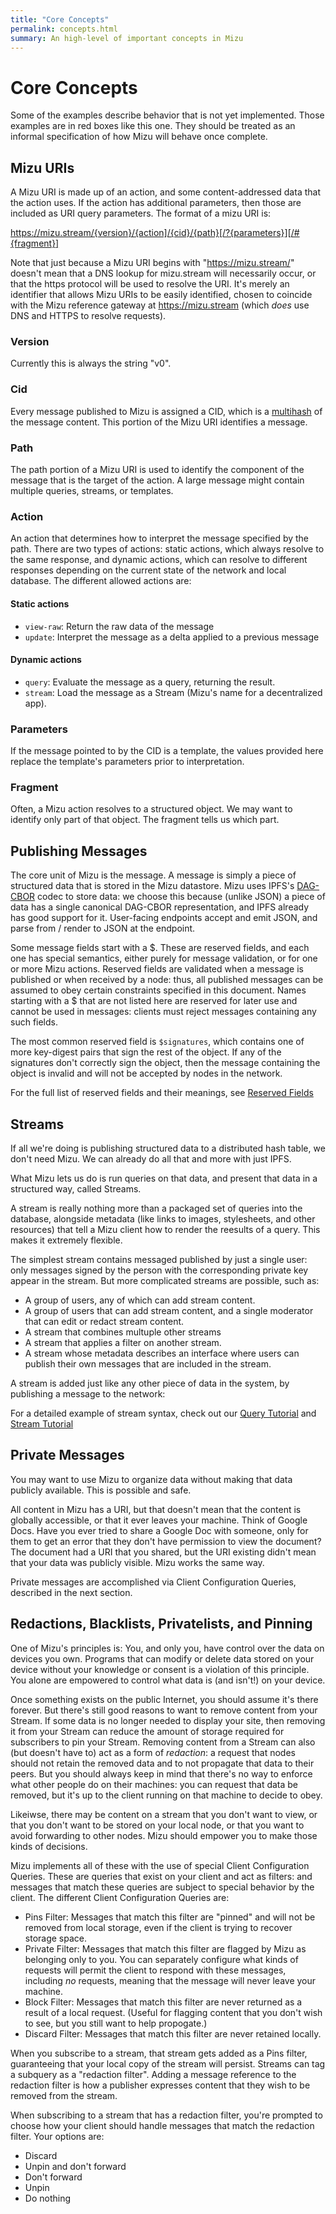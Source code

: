 ```yaml
---
title: "Core Concepts"
permalink: concepts.html
summary: An high-level of important concepts in Mizu
---
```


# Core Concepts

<div class="notyet">

Some of the examples describe behavior that is not yet implemented. Those examples are in red boxes like this one. They should be treated as an informal specification of how Mizu will behave once complete.

</div>


## Mizu URIs

A Mizu URI is made up of an action, and some content-addressed data that the action uses. If the action has additional parameters, then those are included as URI query parameters. The format of a mizu URI is:

https://mizu.stream/{version}/{action]/{cid}/{path}[/?{parameters}][/#{fragment}]

Note that just because a Mizu URI begins with "https://mizu.stream/" doesn't mean that a DNS lookup for mizu.stream will necessarily occur, or that the https protocol will be used to resolve the URI. It's merely an identifier that allows Mizu URIs to be easily identified, chosen to coincide with the Mizu reference gateway at https://mizu.stream (which *does* use DNS and HTTPS to resolve requests).

### Version

Currently this is always the string "v0".

### Cid

Every message published to Mizu is assigned a CID, which is a [multihash](https://multiformats.io/multihash/) of the message content. This portion of the Mizu URI identifies a message.

### Path

The path portion of a Mizu URI is used to identify the component of the message that is the target of the action. A large message might contain multiple queries, streams, or templates. 

### Action

An action that determines how to interpret the message specified by the path. There are two types of actions: static actions, which always resolve to the same response, and dynamic actions, which can resolve to different responses depending on the current state of the network and local database. The different allowed actions are:

#### Static actions
- `view-raw`: Return the raw data of the message
- `update`: Interpret the message as a delta applied to a previous message

#### Dynamic actions
- `query`: Evaluate the message as a query, returning the result.
- `stream`: Load the message as a Stream (Mizu's name for a decentralized app).

### Parameters

If the message pointed to by the CID is a template, the values provided here replace the template's parameters prior to interpretation.

### Fragment

Often, a Mizu action resolves to a structured object. We may want to identify only part of that object. The fragment tells us which part.

## Publishing Messages

The core unit of Mizu is the message. A message is simply a piece of structured data that is stored in the Mizu datastore. Mizu uses IPFS's [DAG-CBOR](https://ipld.io/docs/codecs/known/dag-cbor/) codec to store data: we choose this because (unlike JSON) a piece of data has a single canonical DAG-CBOR representation, and IPFS already has good support for it. User-facing endpoints accept and emit JSON, and parse from / render to JSON at the endpoint.

Some message fields start with a $. These are reserved fields, and each one has special semantics, either purely for message validation, or for one or more Mizu actions. Reserved fields are validated when a message is published or when received by a node: thus, all published messages can be assumed to obey certain constraints specified in this document. Names starting with a $ that are not listed here are reserved for later use and cannot be used in messages: clients must reject messages containing any such fields.

The most common reserved field is `$signatures`, which contains one of more key-digest pairs that sign the rest of the object. If any of the signatures don't correctly sign the object, then the message containing the object is invalid and will not be accepted by nodes in the network.

For the full list of reserved fields and their meanings, see [Reserved Fields](./reserved_fields)

<div class="notyet">

## Streams

If all we're doing is publishing structured data to a distributed hash table, we don't need Mizu. We can already do all that and more with just IPFS.

What Mizu lets us do is run queries on that data, and present that data in a structured way, called Streams.

A stream is really nothing more than a packaged set of queries into the database, alongside metadata (like links to images, stylesheets, and other resources) that tell a Mizu client how to render the reesults of a query. This makes it extremely flexible.

The simplest stream contains messaged published by just a single user: only messages signed by the person with the corresponding private key appear in the stream. But more complicated streams are possible, such as:

- A group of users, any of which can add stream content.
- A group of users that can add stream content, and a single moderator that can edit or redact stream content.
- A stream that combines multuple other streams
- A stream that applies a filter on another stream.
- A stream whose metadata describes an interface where users can publish their own messages that are included in the stream.

A stream is added just like any other piece of data in the system, by publishing a message to the network:

For a detailed example of stream syntax, check out our [Query Tutorial](./tutorial) and [Stream Tutorial](./streams)

## Private Messages

You may want to use Mizu to organize data without making that data publicly available. This is possible and safe.

All content in Mizu has a URI, but that doesn't mean that the content is globally accessible, or that it ever leaves your machine. Think of Google Docs. Have you ever tried to share a Google Doc with someone, only for them to get an error that they don't have permission to view the document? The document had a URI that you shared, but the URI existing didn't mean that your data was publicly visible. Mizu works the same way.

Private messages are accomplished via Client Configuration Queries, described in the next section.

## Redactions, Blacklists, Privatelists, and Pinning

One of Mizu's principles is: You, and only you, have control over the data on devices you own. Programs that can modify or delete data stored on your device without your knowledge or consent is a violation of this principle. You alone are empowered to control what data is (and isn't!) on your device.

Once something exists on the public Internet, you should assume it's there forever. But there's still good reasons to want to remove content from your Stream. If some data is no longer needed to display your site, then removing it from your Stream can reduce the amount of storage required for subscribers to pin your Stream. Removing content from a Stream can also (but doesn't have to) act as a form of *redaction*: a request that nodes should not retain the removed data and to not propagate that data to their peers. But you should always keep in mind that there's no way to enforce what other people do on their machines: you can request that data be removed, but it's up to the client running on that machine to decide to obey.

Likeiwse, there may be content on a stream that you don't want to view, or that you don't want to be stored on your local node, or that you want to avoid forwarding to other nodes. Mizu should empower you to make those kinds of decisions.

Mizu implements all of these with the use of special Client Configuration Queries. These are queries that exist on your client and act as filters: and messages that match these queries are subject to special behavior by the client. The different Client Configuration Queries are:

- Pins Filter: Messages that match this filter are "pinned" and will not be removed from local storage, even if the client is trying to recover storage space.
- Private Filter: Messages that match this filter are flagged by Mizu as belonging only to you. You can separately configure what kinds of requests will permit the client to respond with these messages, including *no* requests, meaning that the message will never leave your machine.
- Block Filter: Messages that match this filter are never returned as a result of a local request. (Useful for flagging content that you don't wish to see, but you still want to help propogate.)
- Discard Filter: Messages that match this filter are never retained locally. 

When you subscribe to a stream, that stream gets added as a Pins filter, guaranteeing that your local copy of the stream will persist. Streams can tag a subquery as a "redaction filter". Adding a message reference to the redaction filter is how a publisher expresses content that they wish to be removed from the stream.

When subscribing to a stream that has a redaction filter, you're prompted to choose how your client should handle messages that match the redaction filter. Your options are:

- Discard
- Unpin and don't forward
- Don't forward
- Unpin
- Do nothing
  
</div>
